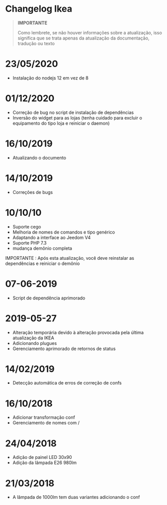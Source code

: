 # Changelog Ikea

>**IMPORTANTE**
>
>Como lembrete, se não houver informações sobre a atualização, isso significa que se trata apenas da atualização da documentação, tradução ou texto

# 23/05/2020

- Instalação do nodejs 12 em vez de 8

# 01/12/2020

- Correção de bug no script de instalação de dependências
- Inversão do widget para as lojas (tenha cuidado para excluir o equipamento do tipo loja e reiniciar o daemon)

# 16/10/2019

- Atualizando o documento

# 14/10/2019

- Correções de bugs

# 10/10/10

- Suporte cego
- Melhoria de nomes de comandos e tipo genérico
- Adaptando a interface ao Jeedom V4
- Suporte PHP 7.3
- mudança demônio completa

IMPORTANTE : Após esta atualização, você deve reinstalar as dependências e reiniciar o demônio

# 07-06-2019

- Script de dependência aprimorado

# 2019-05-27

- Alteração temporária devido à alteração provocada pela última atualização da IKEA
- Adicionando plugues
- Gerenciamento aprimorado de retornos de status

# 14/02/2019

- Detecção automática de erros de correção de confs

# 16/10/2018
- Adicionar transformação conf
- Gerenciamento de nomes com /

# 24/04/2018

- Adição de painel LED 30x90
- Adição da lâmpada E26 980lm

# 21/03/2018

- A lâmpada de 1000lm tem duas variantes adicionando o conf
